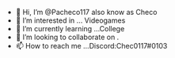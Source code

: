 - 👋 Hi, I’m @Pacheco117 also know as Checo
- 👀 I’m interested in ... Videogames
- 🌱 I’m currently learning ...College
- 💞️ I’m looking to collaborate on .
- 📫 How to reach me ...Discord:Chec0117#0103

<!---
Pacheco117/Pacheco117 is a ✨ special ✨ repository because its `README.md` (this file) appears on your GitHub profile.
You can click the Preview link to take a look at your changes.
--->
